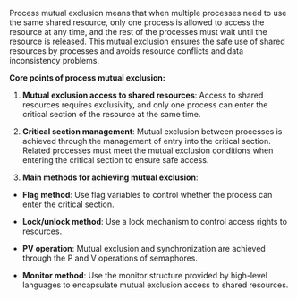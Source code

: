 Process mutual exclusion means that when multiple processes need to use the same shared resource, only one process is allowed to access the resource at any time, and the rest of the processes must wait until the resource is released. This mutual exclusion ensures the safe use of shared resources by processes and avoids resource conflicts and data inconsistency problems.

**Core points of process mutual exclusion:**

1. **Mutual exclusion access to shared resources**: Access to shared resources requires exclusivity, and only one process can enter the critical section of the resource at the same time.

2. **Critical section management**: Mutual exclusion between processes is achieved through the management of entry into the critical section. Related processes must meet the mutual exclusion conditions when entering the critical section to ensure safe access.

3. **Main methods for achieving mutual exclusion**:

- **Flag method**: Use flag variables to control whether the process can enter the critical section.

- **Lock/unlock method**: Use a lock mechanism to control access rights to resources.

- **PV operation**: Mutual exclusion and synchronization are achieved through the P and V operations of semaphores.

- **Monitor method**: Use the monitor structure provided by high-level languages ​​to encapsulate mutual exclusion access to shared resources.